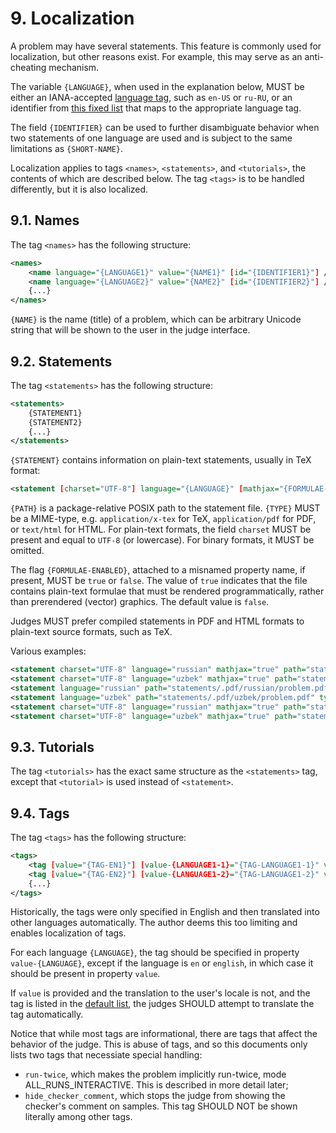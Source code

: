 # 9. Localization

A problem may have several statements. This feature is commonly used for localization, but other reasons exist. For example, this may serve as an anti-cheating mechanism.

The variable `{LANGUAGE}`, when used in the explanation below, MUST be either an IANA-accepted [language tag](https://www.w3.org/International/articles/language-tags/), such as `en-US` or `ru-RU`, or an identifier from [this fixed list](languages.txt) that maps to the appropriate language tag.

The field `{IDENTIFIER}` can be used to further disambiguate behavior when two statements of one language are used and is subject to the same limitations as `{SHORT-NAME}`.

Localization applies to tags `<names>`, `<statements>`, and `<tutorials>`, the contents of which are described below. The tag `<tags>` is to be handled differently, but it is also localized.


## 9.1. Names

The tag `<names>` has the following structure:

```xml
<names>
    <name language="{LANGUAGE1}" value="{NAME1}" [id="{IDENTIFIER1}"] />
    <name language="{LANGUAGE2}" value="{NAME2}" [id="{IDENTIFIER2}"] />
    {...}
</names>
```

`{NAME}` is the name (title) of a problem, which can be arbitrary Unicode string that will be shown to the user in the judge interface.


## 9.2. Statements

The tag `<statements>` has the following structure:

```xml
<statements>
    {STATEMENT1}
    {STATEMENT2}
    {...}
</statements>
```

`{STATEMENT}` contains information on plain-text statements, usually in TeX format:

```xml
<statement [charset="UTF-8"] language="{LANGUAGE}" [mathjax="{FORMULAE-ENABLED}"] path="{PATH}" type="{TYPE}" [id="{IDENTIFIER}"] {...} />
```

`{PATH}` is a package-relative POSIX path to the statement file. `{TYPE}` MUST be a MIME-type, e.g. `application/x-tex` for TeX, `application/pdf` for PDF, or `text/html` for HTML. For plain-text formats, the field `charset` MUST be present and equal to `UTF-8` (or lowercase). For binary formats, it MUST be omitted.

The flag `{FORMULAE-ENABLED}`, attached to a misnamed property name, if present, MUST be `true` or `false`. The value of `true` indicates that the file contains plain-text formulae that must be rendered programmatically, rather than prerendered (vector) graphics. The default value is `false`.

Judges MUST prefer compiled statements in PDF and HTML formats to plain-text source formats, such as TeX.

Various examples:

```xml
<statement charset="UTF-8" language="russian" mathjax="true" path="statements/russian/problem.tex" type="application/x-tex" />
<statement charset="UTF-8" language="uzbek" mathjax="true" path="statements/uzbek/problem.tex" type="application/x-tex" />
<statement language="russian" path="statements/.pdf/russian/problem.pdf" type="application/pdf" />
<statement language="uzbek" path="statements/.pdf/uzbek/problem.pdf" type="application/pdf" />
<statement charset="UTF-8" language="russian" mathjax="true" path="statements/.html/russian/problem.html" type="text/html" />
<statement charset="UTF-8" language="uzbek" mathjax="true" path="statements/.html/uzbek/problem.html" type="text/html" />
```


## 9.3. Tutorials

The tag `<tutorials>` has the exact same structure as the `<statements>` tag, except that `<tutorial>` is used instead of `<statement>`.


## 9.4. Tags

The tag `<tags>` has the following structure:

```xml
<tags>
    <tag [value="{TAG-EN1}"] [value-{LANGUAGE1-1}="{TAG-LANGUAGE1-1}" value-{LANGUAGE2-1}="{TAG-LANGUAGE2-1}" {...}] />
    <tag [value="{TAG-EN2}"] [value-{LANGUAGE1-2}="{TAG-LANGUAGE1-2}" value-{LANGUAGE2-2}="{TAG-LANGUAGE2-2}" {...}] />
    {...}
</tags>
```

Historically, the tags were only specified in English and then translated into other languages automatically. The author deems this too limiting and enables localization of tags.

For each language `{LANGUAGE}`, the tag should be specified in property `value-{LANGUAGE}`, except if the language is `en` or `english`, in which case it should be present in property `value`.

If `value` is provided and the translation to the user's locale is not, and the tag is listed in the [default list](tags.txt), the judges SHOULD attempt to translate the tag automatically.

Notice that while most tags are informational, there are tags that affect the behavior of the judge. This is abuse of tags, and so this documents only lists two tags that necessiate special handling:

- `run-twice`, which makes the problem implicitly run-twice, mode ALL_RUNS_INTERACTIVE. This is described in more detail later;
- `hide_checker_comment`, which stops the judge from showing the checker's comment on samples. This tag SHOULD NOT be shown literally among other tags.
